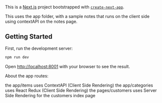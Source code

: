 This is a [Next.js](https://nextjs.org/) project bootstrapped with [`create-next-app`](https://github.com/vercel/next.js/tree/canary/packages/create-next-app).

This uses the app folder, with a sample notes that runs on the client side using contextAPI on the notes page.

## Getting Started

First, run the development server:

```bash
npm run dev
```

Open [http://localhost:8001](http://localhost:8001) with your browser to see the result.


About the app routes:

the app/items uses ContextAPI (Client Side Rendering)
the app/categories uses React Redux (Client Side Rendering)
the pages/customers uses Server Side Rendering for the customers index page